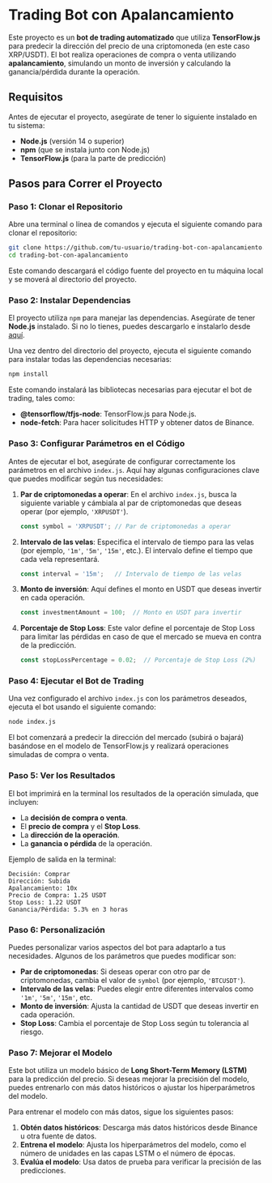 
# Trading Bot con Apalancamiento

Este proyecto es un **bot de trading automatizado** que utiliza **TensorFlow.js** para predecir la dirección del precio de una criptomoneda (en este caso XRP/USDT). El bot realiza operaciones de compra o venta utilizando **apalancamiento**, simulando un monto de inversión y calculando la ganancia/pérdida durante la operación.

## Requisitos

Antes de ejecutar el proyecto, asegúrate de tener lo siguiente instalado en tu sistema:

- **Node.js** (versión 14 o superior)
- **npm** (que se instala junto con Node.js)
- **TensorFlow.js** (para la parte de predicción)

## Pasos para Correr el Proyecto

### Paso 1: Clonar el Repositorio

Abre una terminal o línea de comandos y ejecuta el siguiente comando para clonar el repositorio:

```bash
git clone https://github.com/tu-usuario/trading-bot-con-apalancamiento.git
cd trading-bot-con-apalancamiento
```

Este comando descargará el código fuente del proyecto en tu máquina local y se moverá al directorio del proyecto.

### Paso 2: Instalar Dependencias

El proyecto utiliza `npm` para manejar las dependencias. Asegúrate de tener **Node.js** instalado. Si no lo tienes, puedes descargarlo e instalarlo desde [aquí](https://nodejs.org/).

Una vez dentro del directorio del proyecto, ejecuta el siguiente comando para instalar todas las dependencias necesarias:

```bash
npm install
```

Este comando instalará las bibliotecas necesarias para ejecutar el bot de trading, tales como:

- **@tensorflow/tfjs-node**: TensorFlow.js para Node.js.
- **node-fetch**: Para hacer solicitudes HTTP y obtener datos de Binance.

### Paso 3: Configurar Parámetros en el Código

Antes de ejecutar el bot, asegúrate de configurar correctamente los parámetros en el archivo `index.js`. Aquí hay algunas configuraciones clave que puedes modificar según tus necesidades:

1. **Par de criptomonedas a operar**: En el archivo `index.js`, busca la siguiente variable y cámbiala al par de criptomonedas que deseas operar (por ejemplo, `'XRPUSDT'`).

    ```javascript
    const symbol = 'XRPUSDT'; // Par de criptomonedas a operar
    ```

2. **Intervalo de las velas**: Especifica el intervalo de tiempo para las velas (por ejemplo, `'1m'`, `'5m'`, `'15m'`, etc.). El intervalo define el tiempo que cada vela representará.

    ```javascript
    const interval = '15m';   // Intervalo de tiempo de las velas
    ```

3. **Monto de inversión**: Aquí defines el monto en USDT que deseas invertir en cada operación.

    ```javascript
    const investmentAmount = 100;  // Monto en USDT para invertir
    ```

4. **Porcentaje de Stop Loss**: Este valor define el porcentaje de Stop Loss para limitar las pérdidas en caso de que el mercado se mueva en contra de la predicción.

    ```javascript
    const stopLossPercentage = 0.02;  // Porcentaje de Stop Loss (2%)
    ```

### Paso 4: Ejecutar el Bot de Trading

Una vez configurado el archivo `index.js` con los parámetros deseados, ejecuta el bot usando el siguiente comando:

```bash
node index.js
```

El bot comenzará a predecir la dirección del mercado (subirá o bajará) basándose en el modelo de TensorFlow.js y realizará operaciones simuladas de compra o venta.

### Paso 5: Ver los Resultados

El bot imprimirá en la terminal los resultados de la operación simulada, que incluyen:

- La **decisión de compra o venta**.
- El **precio de compra** y el **Stop Loss**.
- La **dirección de la operación**.
- La **ganancia o pérdida** de la operación.

Ejemplo de salida en la terminal:

```
Decisión: Comprar
Dirección: Subida
Apalancamiento: 10x
Precio de Compra: 1.25 USDT
Stop Loss: 1.22 USDT
Ganancia/Pérdida: 5.3% en 3 horas
```

### Paso 6: Personalización

Puedes personalizar varios aspectos del bot para adaptarlo a tus necesidades. Algunos de los parámetros que puedes modificar son:

- **Par de criptomonedas**: Si deseas operar con otro par de criptomonedas, cambia el valor de `symbol` (por ejemplo, `'BTCUSDT'`).
- **Intervalo de las velas**: Puedes elegir entre diferentes intervalos como `'1m'`, `'5m'`, `'15m'`, etc.
- **Monto de inversión**: Ajusta la cantidad de USDT que deseas invertir en cada operación.
- **Stop Loss**: Cambia el porcentaje de Stop Loss según tu tolerancia al riesgo.

### Paso 7: Mejorar el Modelo

Este bot utiliza un modelo básico de **Long Short-Term Memory (LSTM)** para la predicción del precio. Si deseas mejorar la precisión del modelo, puedes entrenarlo con más datos históricos o ajustar los hiperparámetros del modelo.

Para entrenar el modelo con más datos, sigue los siguientes pasos:

1. **Obtén datos históricos**: Descarga más datos históricos desde Binance u otra fuente de datos.
2. **Entrena el modelo**: Ajusta los hiperparámetros del modelo, como el número de unidades en las capas LSTM o el número de épocas.
3. **Evalúa el modelo**: Usa datos de prueba para verificar la precisión de las predicciones.

